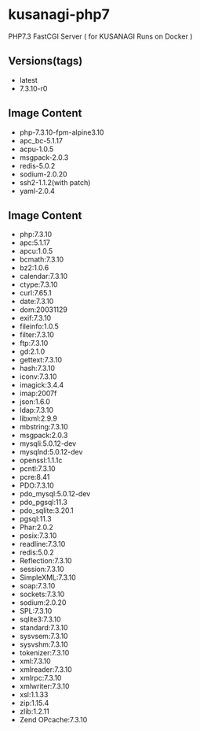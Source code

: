 # kusanagi-php7
PHP7.3 FastCGI Server ( for KUSANAGI Runs on Docker )

## Versions(tags)
- latest
- 7.3.10-r0

## Image Content
- php-7.3.10-fpm-alpine3.10
- apc_bc-5.1.17
- acpu-1.0.5
- msgpack-2.0.3
- redis-5.0.2
- sodium-2.0.20
- ssh2-1.1.2(with patch)
- yaml-2.0.4

## Image Content
- php:7.3.10
- apc:5.1.17
- apcu:1.0.5
- bcmath:7.3.10
- bz2:1.0.6
- calendar:7.3.10
- ctype:7.3.10
- curl:7.65.1
- date:7.3.10
- dom:20031129
- exif:7.3.10
- fileinfo:1.0.5
- filter:7.3.10
- ftp:7.3.10
- gd:2.1.0
- gettext:7.3.10
- hash:7.3.10
- iconv:7.3.10
- imagick:3.4.4
- imap:2007f
- json:1.6.0
- ldap:7.3.10
- libxml:2.9.9
- mbstring:7.3.10
- msgpack:2.0.3
- mysqli:5.0.12-dev
- mysqlnd:5.0.12-dev
- openssl:1.1.1c
- pcntl:7.3.10
- pcre:8.41
- PDO:7.3.10
- pdo_mysql:5.0.12-dev
- pdo_pgsql:11.3
- pdo_sqlite:3.20.1
- pgsql:11.3
- Phar:2.0.2
- posix:7.3.10
- readline:7.3.10
- redis:5.0.2
- Reflection:7.3.10
- session:7.3.10
- SimpleXML:7.3.10
- soap:7.3.10
- sockets:7.3.10
- sodium:2.0.20
- SPL:7.3.10
- sqlite3:7.3.10
- standard:7.3.10
- sysvsem:7.3.10
- sysvshm:7.3.10
- tokenizer:7.3.10
- xml:7.3.10
- xmlreader:7.3.10
- xmlrpc:7.3.10
- xmlwriter:7.3.10
- xsl:1.1.33
- zip:1.15.4
- zlib:1.2.11
- Zend OPcache:7.3.10

